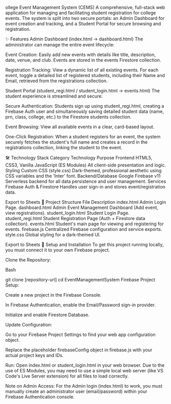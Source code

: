 ollege Event Management System (CEMS)
A comprehensive, full-stack web application for managing and facilitating student registration for college events. The system is split into two secure portals: an Admin Dashboard for event creation and tracking, and a Student Portal for secure browsing and registration.

✨ Features
Admin Dashboard (index.html → dashboard.html)
The administrator can manage the entire event lifecycle:

Event Creation: Easily add new events with details like title, description, date, venue, and club. Events are stored in the events Firestore collection.

Registration Tracking: View a dynamic list of all existing events. For each event, toggle a detailed list of registered students, including their Name and Email, retrieved from the registrations collection.

Student Portal (student_regi.html / student_login.html → events.html)
The student experience is streamlined and secure:

Secure Authentication: Students sign up using student_regi.html, creating a Firebase Auth user and simultaneously saving detailed student data (name, prn, class, college, etc.) to the Firestore students collection.

Event Browsing: View all available events in a clear, card-based layout.

One-Click Registration: When a student registers for an event, the system securely fetches the student's full name and creates a record in the registrations collection, linking the student to the event.

🛠️ Technology Stack
Category	Technology	Purpose
Frontend	HTML5, CSS3, Vanilla JavaScript (ES Modules)	All client-side presentation and logic.
Styling	Custom CSS (style.css)	Dark-themed, professional aesthetic using CSS variables and the 'Inter' font.
Backend/Database	Google Firebase v11	Serverless backend for all data persistence and user management.
Services	Firebase Auth & Firestore	Handles user sign-in and stores event/registration data.

Export to Sheets
📂 Project Structure
File	Description
index.html	Admin Login Page.
dashboard.html	Admin Event Management Dashboard (Add event, view registrations).
student_login.html	Student Login Page.
student_regi.html	Student Registration Page (Auth + Firestore data collection).
events.html	Student's main page for viewing and registering for events.
firebase.js	Centralized Firebase configuration and service exports.
style.css	Global styling for a dark-themed UI.

Export to Sheets
🚀 Setup and Installation
To get this project running locally, you must connect it to your own Firebase project.

Clone the Repository:

Bash

git clone [repository-url]
cd EventManagementSystem
Firebase Project Setup:

Create a new project in the Firebase Console.

In Firebase Authentication, enable the Email/Password sign-in provider.

Initialize and enable Firestore Database.

Update Configuration:

Go to your Firebase Project Settings to find your web app configuration object.

Replace the placeholder firebaseConfig object in firebase.js with your actual project keys and IDs.

Run: Open index.html or student_login.html in your web browser. Due to the use of ES Modules, you may need to use a simple local web server (like VS Code's Live Server extension) for all files to load correctly.

Note on Admin Access: For the Admin login (index.html) to work, you must manually create an administrator user (email/password) within your Firebase Authentication console.

